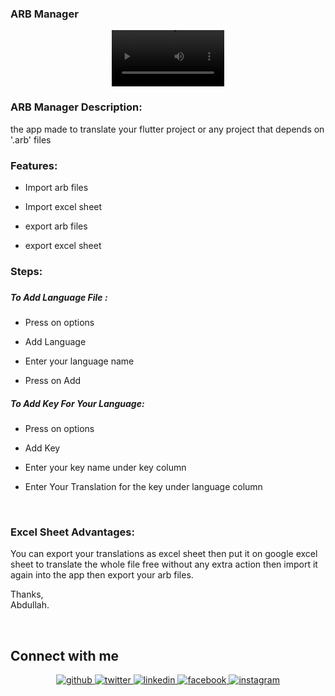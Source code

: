 

### ARB Manager  
<div align="center">
  <video src='https://www.dropbox.com/s/rd9w2fprcygzh1p/how%20to%20use%20arb%20manager%20app.mov?dl=1' width=180/>
</div>  
  



### ARB Manager Description:  
the app made to translate your flutter project or any project that depends on '.arb' files  
  



### Features:  
- Import arb files  
  

- Import excel sheet  
  

- export arb files  
  

- export excel sheet  
  
 


### Steps:  
### <div align="center"></div>  
  

##### To Add Language File :  
  

- Press on options  
  

- Add Language  
  

- Enter your language name  
  

- Press on Add  
  

##### To Add Key For Your Language:  
  

- Press on options  
  

- Add Key  
  

- Enter your key name under key column  
  

- Enter Your Translation for the key under language column  
  

<br/>  



### Excel Sheet Advantages:  
You can export your translations as excel sheet then put it on google excel sheet to translate the whole file free without any extra action then import it again into the app then export your arb files.

Thanks,  
Abdullah.  
  

<br/>  

## Connect with me  
<div align="center">
<a href="https://github.com/MrBoOodY" target="_blank">
<img src=https://img.shields.io/badge/github-%2324292e.svg?&style=for-the-badge&logo=github&logoColor=white alt=github style="margin-bottom: 5px;" />
</a>
<a href="https://twitter.com/abdalla_d72" target="_blank">
<img src=https://img.shields.io/badge/twitter-%2300acee.svg?&style=for-the-badge&logo=twitter&logoColor=white alt=twitter style="margin-bottom: 5px;" />
</a>

<a href="https://linkedin.com/in/abdullah-muhammad-486029208" target="_blank">
<img src=https://img.shields.io/badge/linkedin-%231E77B5.svg?&style=for-the-badge&logo=linkedin&logoColor=white alt=linkedin style="margin-bottom: 5px;" />
</a>
<a href="https://www.facebook.com/dev.abdullah.muhammad" target="_blank">
<img src=https://img.shields.io/badge/facebook-%232E87FB.svg?&style=for-the-badge&logo=facebook&logoColor=white alt=facebook style="margin-bottom: 5px;" />
</a>
<a href="https://instagram.com/abdullahmohamedbasiouny" target="_blank">
<img src=https://img.shields.io/badge/instagram-%23000000.svg?&style=for-the-badge&logo=instagram&logoColor=white alt=instagram style="margin-bottom: 5px;" />
</a>  
</div>  
  

<br/>  

  
